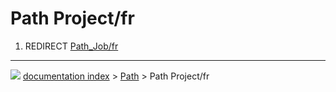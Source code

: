 # Path Project/fr
1.  REDIRECT [Path\_Job/fr](Path_Job/fr.md)



---
![](images/Right_arrow.png) [documentation index](../README.md) > [Path](Path_Workbench.md) > Path Project/fr
